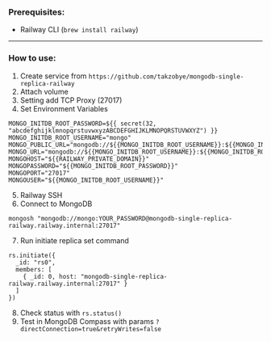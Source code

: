 ### Prerequisites:
- Railway CLI (`brew install railway`)

---

### How to use:
1. Create service from `https://github.com/takzobye/mongodb-single-replica-railway`
2. Attach volume
3. Setting add TCP Proxy (27017)
4. Set Environment Variables
```
MONGO_INITDB_ROOT_PASSWORD=${{ secret(32, "abcdefghijklmnopqrstuvwxyzABCDEFGHIJKLMNOPQRSTUVWXYZ") }}
MONGO_INITDB_ROOT_USERNAME="mongo"
MONGO_PUBLIC_URL="mongodb://${{MONGO_INITDB_ROOT_USERNAME}}:${{MONGO_INITDB_ROOT_PASSWORD}}@${{RAILWAY_TCP_PROXY_DOMAIN}}:${{RAILWAY_TCP_PROXY_PORT}}"
MONGO_URL="mongodb://${{MONGO_INITDB_ROOT_USERNAME}}:${{MONGO_INITDB_ROOT_PASSWORD}}@${{RAILWAY_PRIVATE_DOMAIN}}:27017"
MONGOHOST="${{RAILWAY_PRIVATE_DOMAIN}}"
MONGOPASSWORD="${{MONGO_INITDB_ROOT_PASSWORD}}"
MONGOPORT="27017"
MONGOUSER="${{MONGO_INITDB_ROOT_USERNAME}}"
```
5. Railway SSH
6. Connect to MongoDB
```
mongosh "mongodb://mongo:YOUR_PASSWORD@mongodb-single-replica-railway.railway.internal:27017"
```
7. Run initiate replica set command
```
rs.initiate({
  _id: "rs0",
  members: [
    { _id: 0, host: "mongodb-single-replica-railway.railway.internal:27017" }
  ]
})
```
8. Check status with `rs.status()`
9. Test in MongoDB Compass with params `?directConnection=true&retryWrites=false`
